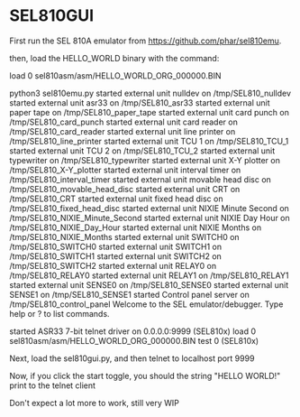 # SEL810GUI
First run the SEL 810A emulator from https://github.com/phar/sel810emu.

then, load the HELLO_WORLD binary with the command:

load 0 sel810asm/asm/HELLO_WORLD_ORG_000000.BIN

python3 sel810emu.py
started external unit nulldev on /tmp/SEL810_nulldev
started external unit asr33 on /tmp/SEL810_asr33
started external unit paper tape on /tmp/SEL810_paper_tape
started external unit card punch on /tmp/SEL810_card_punch
started external unit card reader on /tmp/SEL810_card_reader
started external unit line printer on /tmp/SEL810_line_printer
started external unit TCU 1 on /tmp/SEL810_TCU_1
started external unit TCU 2 on /tmp/SEL810_TCU_2
started external unit typewriter on /tmp/SEL810_typewriter
started external unit X-Y plotter on /tmp/SEL810_X-Y_plotter
started external unit interval timer on /tmp/SEL810_interval_timer
started external unit movable head disc on /tmp/SEL810_movable_head_disc
started external unit CRT on /tmp/SEL810_CRT
started external unit fixed head disc on /tmp/SEL810_fixed_head_disc
started external unit NIXIE Minute Second on /tmp/SEL810_NIXIE_Minute_Second
started external unit NIXIE Day Hour on /tmp/SEL810_NIXIE_Day_Hour
started external unit NIXIE Months on /tmp/SEL810_NIXIE_Months
started external unit SWITCH0 on /tmp/SEL810_SWITCH0
started external unit SWITCH1 on /tmp/SEL810_SWITCH1
started external unit SWITCH2 on /tmp/SEL810_SWITCH2
started external unit RELAY0 on /tmp/SEL810_RELAY0
started external unit RELAY1 on /tmp/SEL810_RELAY1
started external unit SENSE0 on /tmp/SEL810_SENSE0
started external unit SENSE1 on /tmp/SEL810_SENSE1
started Control panel server on /tmp/SEL810_control_panel
Welcome to the SEL emulator/debugger. Type help or ? to list commands.

started ASR33 7-bit telnet driver on 0.0.0.0:9999
(SEL810x) load 0 sel810asm/asm/HELLO_WORLD_ORG_000000.BIN
test 0
(SEL810x)

Next, load the sel810gui.py, and then telnet to localhost port 9999

Now, if you click the start toggle, you should the string "HELLO WORLD!" print to the telnet client

Don't expect a lot more to work, still very WIP
